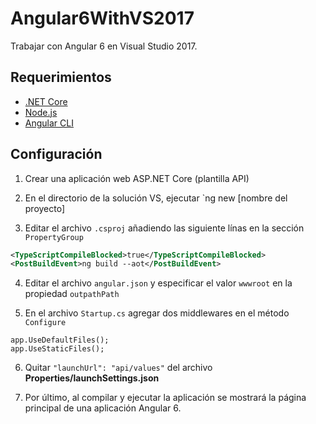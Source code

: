 # Angular6WithVS2017

Trabajar con Angular 6 en Visual Studio 2017.

## Requerimientos

- [.NET Core](https://www.microsoft.com/net/download/)
- [Node.js](https://nodejs.org/es/)
- [Angular CLI](https://cli.angular.io)

## Configuración

1. Crear una aplicación web ASP.NET Core (plantilla API)

2. En el directorio de la solución VS, ejecutar `ng new [nombre del proyecto]

3. Editar el archivo `.csproj` añadiendo las siguiente línas en la sección `PropertyGroup`

```xml
<TypeScriptCompileBlocked>true</TypeScriptCompileBlocked> 
<PostBuildEvent>ng build --aot</PostBuildEvent>
```

4. Editar el archivo `angular.json` y especificar el valor `wwwroot` en la propiedad `outpathPath`

5. En el archivo `Startup.cs` agregar dos middlewares en el método `Configure`

```
app.UseDefaultFiles();
app.UseStaticFiles();
```

6. Quitar `"launchUrl": "api/values"` del archivo **Properties/launchSettings.json**

7. Por último, al compilar y ejecutar la aplicación se mostrará la página principal de una aplicación Angular 6.
